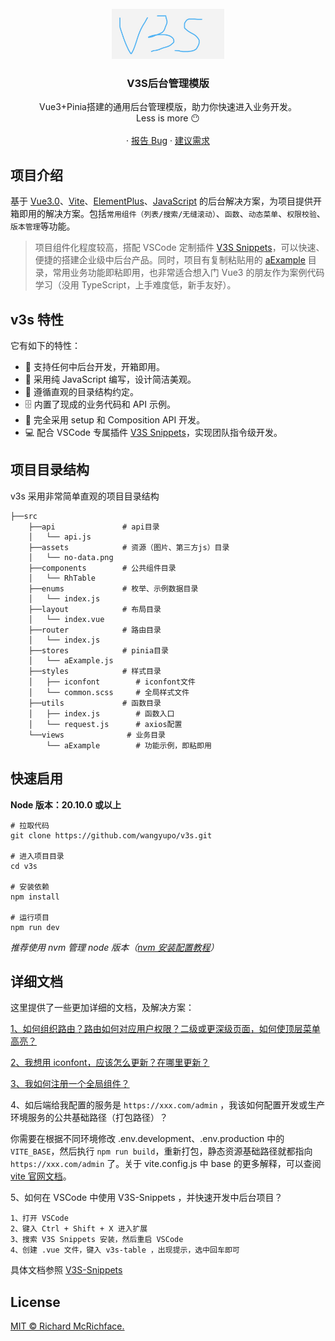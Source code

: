 <br />
<div align="center">
  <a href="https://github.com/wangyupo/v3s">
    <img src="public/v3s.jpg" alt="Logo" width="180" height="80">
  </a>

  <h3 align="center">V3S后台管理模版</h3>

  <p align="center">
    Vue3+Pinia搭建的通用后台管理模版，助力你快速进入业务开发。
    <br />
    Less is more 😶
    <br />
    <br />
    ·
    <a href="https://github.com/wangyupo/v3s/issues">报告 Bug</a>
    ·
    <a href="https://github.com/wangyupo/v3s/issues">建议需求</a>
  </p>
</div>

## 项目介绍

基于 [Vue3.0](https://cn.vuejs.org/)、[Vite](https://cn.vitejs.dev/)、[ElementPlus](http://element-plus.org/zh-CN/)、[JavaScript](https://developer.mozilla.org/zh-CN/docs/Web/JavaScript) 的后台解决方案，为项目提供开箱即用的解决方案。包括`常用组件（列表/搜索/无缝滚动）`、`函数`、`动态菜单`、`权限校验`、`版本管理`等功能。

> 项目组件化程度较高，搭配 VSCode 定制插件 [V3S Snippets](https://github.com/wangyupo/V3S-Snippets)，可以快速、便捷的搭建企业级中后台产品。同时，项目有复制粘贴用的 [aExample](https://github.com/wangyupo/v3s/tree/main/src/views/aExample) 目录，常用业务功能即粘即用，也非常适合想入门 Vue3 的朋友作为案例代码学习（没用 TypeScript，上手难度低，新手友好）。

## v3s 特性

它有如下的特性：

- 🧸 支持任何中后台开发，开箱即用。
- 🎈 采用纯 JavaScript 编写，设计简洁美观。
- 📁 遵循直观的目录结构约定。
- 🗄️ 内置了现成的业务代码和 API 示例。
- 🐇 完全采用 setup 和 Composition API 开发。
- 💻 配合 VSCode 专属插件 [V3S Snippets](https://github.com/wangyupo/v3s-vscode-snippets)，实现团队指令级开发。

## 项目目录结构

v3s 采用非常简单直观的项目目录结构

```
├──src
    ├──api               # api目录
    │   └── api.js
    ├──assets            # 资源（图片、第三方js）目录
    │   └── no-data.png
    ├──components        # 公共组件目录
    │   └── RhTable
    ├──enums             # 枚举、示例数据目录
    │   └── index.js
    ├──layout            # 布局目录
    │   └── index.vue
    ├──router            # 路由目录
    │   └── index.js
    ├──stores            # pinia目录
    │   └── aExample.js
    ├──styles            # 样式目录
    │   ├── iconfont        # iconfont文件
    │   └── common.scss     # 全局样式文件
    ├──utils             # 函数目录
    │   ├── index.js        # 函数入口
    │   └── request.js      # axios配置
    └──views              # 业务目录
        └── aExample        # 功能示例，即粘即用
```

## 快速启用

**Node 版本：20.10.0 或以上**

```
# 拉取代码
git clone https://github.com/wangyupo/v3s.git

# 进入项目目录
cd v3s

# 安装依赖
npm install

# 运行项目
npm run dev
```

_推荐使用 nvm 管理 node 版本（[nvm 安装配置教程](https://github.com/wangyupo/FE-Guide?tab=readme-ov-file#%E7%AC%AC%E4%BA%8C%E6%AD%A5%E5%AE%89%E8%A3%85-nvm)）_

## 详细文档

这里提供了一些更加详细的文档，及解决方案：

[1、如何组织路由？路由如何对应用户权限？二级或更深级页面，如何使顶层菜单高亮？](https://github.com/wangyupo/v3s/blob/main/src/router/README.md)

[2、我想用 iconfont，应该怎么更新？在哪里更新？](https://github.com/wangyupo/v3s/blob/main/src/styles/iconfont/README.md)

[3、我如何注册一个全局组件？](https://github.com/wangyupo/v3s/blob/main/src/components/index.js)

4、如后端给我配置的服务是 `https://xxx.com/admin` ，我该如何配置开发或生产环境服务的公共基础路径（打包路径）？

你需要在根据不同环境修改 .env.development、.env.production 中的 `VITE_BASE`，然后执行 `npm run build`，重新打包，静态资源基础路径就都指向 `https://xxx.com/admin` 了。关于 vite.config.js 中 base 的更多解释，可以查阅 [vite 官网文档](https://cn.vitejs.dev/config/shared-options.html#base)。

5、如何在 VSCode 中使用 V3S-Snippets ，并快速开发中后台项目？

```
1、打开 VSCode
2、键入 Ctrl + Shift + X 进入扩展
3、搜索 V3S Snippets 安装，然后重启 VSCode
4、创建 .vue 文件，键入 v3s-table ，出现提示，选中回车即可
```

具体文档参照 [V3S-Snippets](https://github.com/wangyupo/V3S-Snippets)

## License

[MIT © Richard McRichface.](https://github.com/wangyupo/v3s/blob/master/LICENSE)
